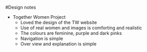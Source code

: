 #Design notes

* Together Women Project
	* Loved the design of the TW website
	* Use of real women and images is comforting and realistic
	* The colours are feminine, purple and dark pinks
	* Navigation is simple
	* Over view and explanation is simple